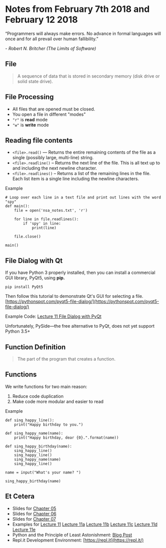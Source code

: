 # Notes from February 7th 2018 and February 12 2018
“Programmers will always make errors. No advance in formal languages will once and for all prevail over human fallibility.” 

<cite>- Robert N. Britcher (The Limits of Software) </cite>

## File
>A sequence of data that is stored in secondary memory (disk drive or solid state drive).

## File Processing
* All files that are opened must be closed.
* You open a file in different "modes"
* `"r"` is **read** mode
* `"w"` is **write** mode

## Reading file contents
* `<file>.read()` — Returns the entire remaining contents of the file as a single (possibly large, multi-line) string.
* `<file>.readline()` – Returns the next line of the file. This is all text up to and including the next newline character.
* `<file>.readlines()` – Returns a list of the remaining lines in the file. Each list item is a single line including the newline characters.

Example

    # Loop over each line in a text file and print out lines with the word "spy"
    def main():
        file = open('nsa_notes.txt', 'r')

        for line in file.readlines():
            if 'spy' in line:
                print(line)

        file.close()

    main()

## File Dialog with Qt

If you have Python 3 properly installed, then you can install a commercial GUI library,
PyQt5, using **pip.**

`pip install PyQt5`

Then follow this tutorial to demonstrate Qt's GUI for selecting a file.
[https://pythonspot.com/pyqt5-file-dialog/](https://pythonspot.com/pyqt5-file-dialog/)

Example Code: [Lecture 11 File Dialog with PyQt](../examples/lecture11_file_dialog.py)

Unfortunately, PySide—the free alternative to PyQt, does not yet support Python 3.5+

## Function Definition
>The part of the program that creates a function.

## Functions

We write functions for two main reason:

1. Reduce code duplication
2. Make code more modular and easier to read

Example

    def sing_happy_line():
        print("Happy birthday to you.")

    def sing_happy_name(name):
        print("Happy birthday, dear {0}.".format(name))

    def sing_happy_birthday(name):
        sing_happy_line()
        sing_happy_line()
        sing_happy_name(name)
        sing_happy_line()

    name = input("What's your name? ")

    sing_happy_birthday(name)


## Et Cetera
* Slides for [Chapter 05](http://mcsp.wartburg.edu/zelle/python/ppics3/slides/Chapter05.pptx)
* Slides for [Chapter 06](http://mcsp.wartburg.edu/zelle/python/ppics3/slides/Chapter06.pptx)
* Slides for [Chapter 07](http://mcsp.wartburg.edu/zelle/python/ppics3/slides/Chapter07.pptx)
* Examples for [Lecture 11](../examples/lecture11.py) [Lecture 11a](../examples/lecture11a.py) [Lecture 11b](../examples/lecture11b.py) [Lecture 11c](../examples/lecture11c.py) [Lecture 11d](../examples/lecture11d.py) [Lecture 11e](../examples/lecture11e.py)
* Python and the Principle of Least Astonishment: [Blog Post](http://lucumr.pocoo.org/2011/7/9/python-and-pola/)
* Repl.it Development Environment: [https://repl.it](https://repl.it/)